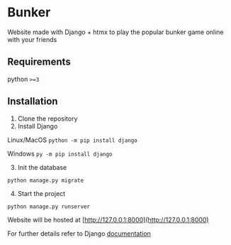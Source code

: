 # Bunker

Website made with Django + htmx to play the popular bunker game online with your friends

## Requirements
python `>=3`

## Installation

1. Clone the repository
2. Install Django

  Linux/MacOS
  `python -m pip install django`
  
  Windows
  `py -m pip install django`

3. Init the database

  `python manage.py migrate`

4. Start the project

  `python manage.py runserver`

  Website will be hosted at [http://127.0.0.1:8000](http://127.0.0.1:8000)

  For further details refer to Django [documentation](https://docs.djangoproject.com/en/5.0/)
